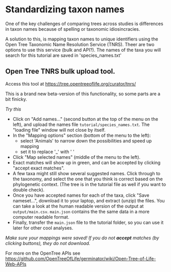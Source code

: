 # Standardizing taxon names

One of the key challenges of comparing trees across studies is differences in taxon names because of spelling or taxonomic idiosincracies.

A solution to this, is mapping taxon names to unique identifiers using the Open Tree Taxonomic Name Resolution Service (TNRS). Theer are two options to use this service (bulk and API?). The names of the taxa you will search for this tutorial are saved in 'species_names.txt'

## Open Tree TNRS bulk upload tool.

Access this tool at https://tree.opentreeoflife.org/curator/tnrs/

This is a brand new beta-version of this functionality, so some parts are a bit finicky.

*Try this*
  * Click on "Add names..." (second button at the top of the menu on the left), and upload the names file `tutorial/species_names.txt`. The "loading file" window will not close by itself.
  * In the "Mapping options" section (bottom of the menu to the left):
    - select 'Animals' to narrow down the possibilities and speed up mapping
    - set it to replace '\_' with ' '
  * Click "Map selected names" (middle of the menu to the left).
  * Exact matches will show up in green, and can be accepted by clicking "accept exact matches".
  * A few taxa might still show several suggested names. Click through to the taxonomy, and select the one that you think is correct based on the phylogenetic context. (The tree is in the tutorial file as well if you want to double check).
  * Once you have accepted names for each of the taxa, click "Save nameset...", download it to your laptop, and extract (unzip) the files. You can take a look at the human readable version of the output at `output/main.csv`. `main.json` contains the the same data in a more computer readable format.
  * Finally, transfer the `main.json` file to the tutorial folder, so you can use it later for other cool analyses.

*Make sure your mappings were saved! If you do not **accept** matches (by clicking buttons), they do not download.*

For more on the OpenTree APIs see https://github.com/OpenTreeOfLife/germinator/wiki/Open-Tree-of-Life-Web-APIs





